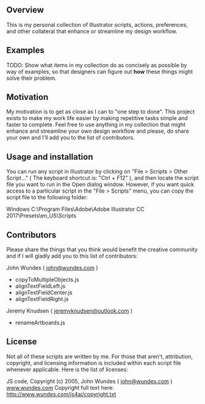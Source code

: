 ## Overview

This is my personal collection of Illustrator scripts, actions, preferences, and other collateral that enhance or streamline my design workflow.

## Examples

TODO: Show what items in my collection do as concisely as possible by way of examples, so that designers can figure out **how** these things might solve their problem.

## Motivation

My motivation is to get as close as I can to "one step to done". This project exists to make my work life easier by making repetitive tasks simple and faster to complete. Feel free to use anything in my collection that might enhance and streamline your own design workflow and please, do share your own and I'll add you to the list of contributors.

## Usage and installation

You can run any script in Illustrator by clicking on "File > Scripts > Other Script..." ( The keyboard shortcut is: "Ctrl + F12" ), and then locate the script file you want to run in the Open dialog window. However, if you want quick access to a particular script in the "File > Scripts" menu, you can copy the script file to the following folder:

Windows
C:\Program Files\Adobe\Adobe Illustrator CC 2017\Presets\en_US\Scripts


## Contributors

Please share the things that you think would benefit the creative community and if I will gladly add you to this list of contributors:

John Wundes ( john@wundes.com )
  - copyToMultipleObjects.js
  - alignTextFieldLeft.js
  - alignTextFieldCenter.js
  - alignTextFieldRight.js
  
Jeremy Knudsen ( jeremyknudsen@outlook.com )
  - renameArtboards.js

## License

Not all of these scripts are written by me. For those that aren't, attribution, copyright, and licensing information is included within each script file whenever applicable. Here is the list of licenses:

JS code, Copyright (c) 2005, John Wundes ( john@wundes.com ) www.wundes.com
Copyright full text here:  http://www.wundes.com/js4ai/copyright.txt

